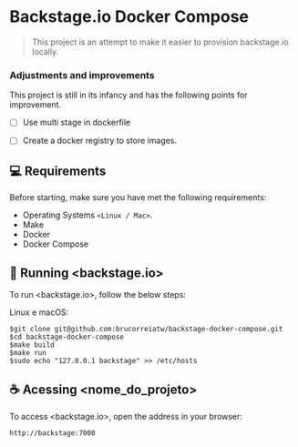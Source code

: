 # Backstage.io Docker Compose

> This project is an attempt to make it easier to provision backstage.io locally.

### Adjustments and improvements

This project is still in its infancy and has the following points for improvement.

- [ ] Use multi stage in dockerfile
- [ ] Create a docker registry to store images.


## 💻 Requirements

Before starting, make sure you have met the following requirements:

* Operating Systems `<Linux / Mac>`.
* Make
* Docker
* Docker Compose

## 🚀 Running <backstage.io>

To run <backstage.io>, follow the below steps:

Linux e macOS:
```
$git clone git@github.com:brucorreiatw/backstage-docker-compose.git
$cd backstage-docker-compose
$make build
$make run
$sudo echo "127.0.0.1 backstage" >> /etc/hosts
```

## ☕ Acessing <nome_do_projeto>

To access <backstage.io>, open the address in your browser:

```
http://backstage:7000
```